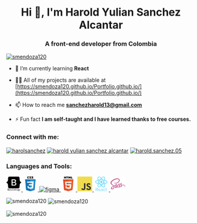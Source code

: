 <h1 align="center">Hi 👋, I'm Harold Yulian Sanchez Alcantar</h1>
<h3 align="center">A front-end developer from Colombia</h3>

<p align="left"> <a href="https://github.com/ryo-ma/github-profile-trophy"><img src="https://github-profile-trophy.vercel.app/?username=smendoza120" alt="smendoza120" /></a> </p>

- 🌱 I’m currently learning **React**

- 👨‍💻 All of my projects are available at [https://smendoza120.github.io/Portfolio.github.io/](https://smendoza120.github.io/Portfolio.github.io/)

- 📫 How to reach me **sanchezharold13@gmail.com**

- ⚡ Fun fact **I am self-taught and I have learned thanks to free courses.**

<h3 align="left">Connect with me:</h3>
<p align="left">
<a href="https://twitter.com/harolsanchez" target="blank"><img align="center" src="https://raw.githubusercontent.com/rahuldkjain/github-profile-readme-generator/master/src/images/icons/Social/twitter.svg" alt="harolsanchez" height="30" width="40" /></a>
<a href="https://linkedin.com/in/harold yulian sanchez alcantar" target="blank"><img align="center" src="https://raw.githubusercontent.com/rahuldkjain/github-profile-readme-generator/master/src/images/icons/Social/linked-in-alt.svg" alt="harold yulian sanchez alcantar" height="30" width="40" /></a>
<a href="https://fb.com/harold.sanchez.05" target="blank"><img align="center" src="https://raw.githubusercontent.com/rahuldkjain/github-profile-readme-generator/master/src/images/icons/Social/facebook.svg" alt="harold.sanchez.05" height="30" width="40" /></a>
</p>

<h3 align="left">Languages and Tools:</h3>
<p align="left"> <a href="https://getbootstrap.com" target="_blank" rel="noreferrer"> <img src="https://raw.githubusercontent.com/devicons/devicon/master/icons/bootstrap/bootstrap-plain-wordmark.svg" alt="bootstrap" width="40" height="40"/> </a> <a href="https://www.w3schools.com/css/" target="_blank" rel="noreferrer"> <img src="https://raw.githubusercontent.com/devicons/devicon/master/icons/css3/css3-original-wordmark.svg" alt="css3" width="40" height="40"/> </a> <a href="https://www.figma.com/" target="_blank" rel="noreferrer"> <img src="https://www.vectorlogo.zone/logos/figma/figma-icon.svg" alt="figma" width="40" height="40"/> </a> <a href="https://www.w3.org/html/" target="_blank" rel="noreferrer"> <img src="https://raw.githubusercontent.com/devicons/devicon/master/icons/html5/html5-original-wordmark.svg" alt="html5" width="40" height="40"/> </a> <a href="https://developer.mozilla.org/en-US/docs/Web/JavaScript" target="_blank" rel="noreferrer"> <img src="https://raw.githubusercontent.com/devicons/devicon/master/icons/javascript/javascript-original.svg" alt="javascript" width="40" height="40"/> </a> <a href="https://reactjs.org/" target="_blank" rel="noreferrer"> <img src="https://raw.githubusercontent.com/devicons/devicon/master/icons/react/react-original-wordmark.svg" alt="react" width="40" height="40"/> </a> <a href="https://sass-lang.com" target="_blank" rel="noreferrer"> <img src="https://raw.githubusercontent.com/devicons/devicon/master/icons/sass/sass-original.svg" alt="sass" width="40" height="40"/> </a> </p>

<p><img align="left" src="https://github-readme-stats.vercel.app/api/top-langs?username=smendoza120&show_icons=true&locale=en&layout=compact" alt="smendoza120" /></p>

<p>&nbsp;<img align="center" src="https://github-readme-stats.vercel.app/api?username=smendoza120&show_icons=true&locale=en" alt="smendoza120" /></p>

<p><img align="center" src="https://github-readme-streak-stats.herokuapp.com/?user=smendoza120&" alt="smendoza120" /></p>
